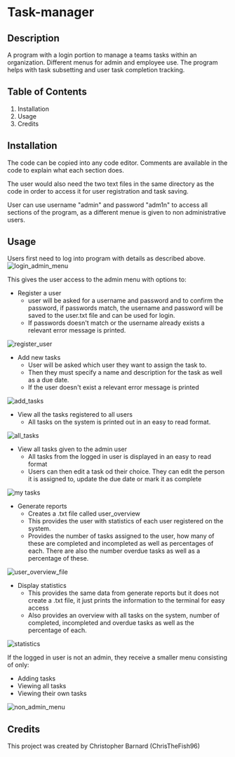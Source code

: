 # Task-manager

## Description
A program with a login portion to manage a teams tasks within an organization. 
Different menus for admin and employee use.
The program helps with task subsetting and user task completion tracking.

## Table of Contents
1. Installation
1. Usage
1. Credits

## Installation
The code can be copied into any code editor.
Comments are available in the code to explain what each section does.

The user would also need the two text files in the same directory as the code in order to access it for
user registration and task saving.

User can use username "admin" and password "adm1n" to access all sections of the program, as a different menue 
is given to non administrative users.

## Usage
Users first need to log into program with details as described above. 
![login_admin_menu](https://user-images.githubusercontent.com/125367266/226473434-2b8bb57f-dd4b-498f-8762-67a35bfca4dc.JPG)

This gives the user access to the admin menu with options to:
* Register a user
    * user will be asked for a username and password and to confirm the password, if passwords match, the username and password will be saved to the user.txt file and can be used for login. 
    * If passwords doesn't match or the username already exists a relevant error message is printed.

![register_user](https://user-images.githubusercontent.com/125367266/226473475-cc955f35-0b07-4bdc-995d-4ffbfb7b40df.JPG)

* Add new tasks
   * User will be asked which user they want to assign the task to.
   * Then they must specify a name and description for the task as well as a due date.
   * If the user doesn't exist a relevant error message is printed

![add_tasks](https://user-images.githubusercontent.com/125367266/226473493-0ce29cba-a37b-40e0-99c8-0303818efa6e.JPG)

* View all the tasks registered to all users
   * All tasks on the system is printed out in an easy to read format.

![all_tasks](https://user-images.githubusercontent.com/125367266/226473544-76ff961b-b348-49ea-b08a-47314bcf9051.JPG)

* View all tasks given to the admin user
    * All tasks from the logged in user is displayed in an easy to read format
    * Users can then edit a task od their choice. They can edit the person it is assigned to,
    update the due date or mark it as complete
    
![my tasks](https://user-images.githubusercontent.com/125367266/226473585-9a50081a-7703-4585-8a6a-59dd574a999c.JPG)

* Generate reports
    * Creates a .txt file called user_overview
    * This provides the user with statistics of each user registered on the system.
    * Provides the number of tasks assigned to the user, how many of these are completed and incompleted as well as percentages of each. There are also the number overdue tasks as well as a percentage of these.

![user_overview_file](https://user-images.githubusercontent.com/125367266/226473610-7c89cec6-712f-4388-8842-14d300a674b5.JPG)

* Display statistics
    * This provides the same data from generate reports but it does not create a .txt file, it just prints the information to the terminal for easy access
    * Also provides an overview with all tasks on the system, number of completed, incompleted and 
    overdue tasks as well as the percentage of each.
    
![statistics](https://user-images.githubusercontent.com/125367266/226473651-7d2b3515-5a0c-4c6a-b7e8-55c04a3454f6.JPG)

If the logged in user is not an admin, they receive a smaller menu consisting of only:
* Adding tasks
* Viewing all tasks
* Viewing their own tasks

![non_admin_menu](https://user-images.githubusercontent.com/125367266/226473682-9dedcedc-70af-4424-a24a-6d21abc40779.JPG)

## Credits
This project was created by Christopher Barnard (ChrisTheFish96)
